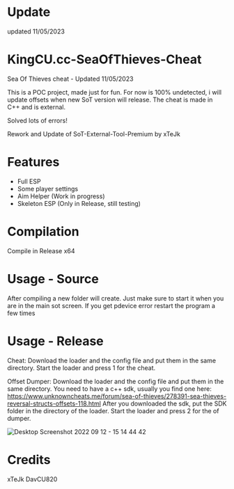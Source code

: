 # Update

updated 11/05/2023

# KingCU.cc-SeaOfThieves-Cheat

Sea Of Thieves cheat - Updated 11/05/2023

This is a POC project, made just for fun.
For now is 100% undetected, i will update offsets when new SoT version will release.
The cheat is made in C++ and is external.

Solved lots of errors!

Rework and Update of SoT-External-Tool-Premium by xTeJk

# Features 

- Full ESP
- Some player settings
- Aim Helper (Work in progress)
- Skeleton ESP (Only in Release, still testing)

# Compilation

Compile in Release x64

# Usage - Source

After compiling a new folder will create.
Just make sure to start it when you are in the main sot screen.
If you get pdevice error restart the program a few times

# Usage - Release

Cheat:
Download the loader and the config file and
put them in the same directory. Start the loader
and press 1 for the cheat. 

Offset Dumper:
Download the loader and the config file and
put them in the same directory. 
You need to have a c++ sdk, usually you find one here:
https://www.unknowncheats.me/forum/sea-of-thieves/278391-sea-thieves-reversal-structs-offsets-118.html
After you downloaded the sdk, put the SDK folder in the
directory of the loader.
Start the loader and press 2 for the of dumper. 

![Desktop Screenshot 2022 09 12 - 15 14 44 42](https://user-images.githubusercontent.com/107511158/193579090-284759be-3866-4365-96e4-da8fa01d538e.png)

# Credits

xTeJk
DavCU820 
